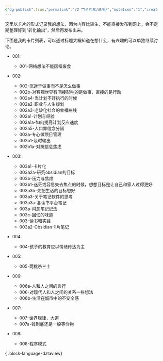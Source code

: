```yaml
---
{"dg-publish":true,"permalink":"/2 🗂️卡片盒/说明/","noteIcon":"1","created":"2024-10-06T09:38","updated":"2024-10-06T10:08"}
---
```


这里以卡片的形式记录我的想法，因为内容比较生，不能直接发布到网上，会不定期整理好到“转化输出”，然后再发布出来。

下面是我的卡片列表，可以通过标题大概知道在想什么，有兴趣的可以单独继续讨论。
- 001: 
    - 001-网络想法不能因噎废食

- 002: 
    - 002-沉迷于做事而不是怎么做事
    - 002b-对客观世界有间接影响的是做事，直接的是行动
    - 002a4-当计划不好执行的时候
    - 002a2-职业与人生规划
    - 002a3-老龄化社会的幸福曲线
    - 002a1-计划与经验
    - 002a1a-如何提高计划反应速度
    - 002a5-人口靠信念分隔
    - 002a-专心做项目管理
    - 002b1-及时输出
    - 002b1a-对抗信息焦虑

- 003: 
    - 003a1-卡片化
    - 003a2a-研究obsidian的目标
    - 003b-压力与焦虑
    - 003b1-迷茫或容易失去焦点的时候，想想目标是让自己和家人过得更好
    - 003a3b-先把生活的目标想好
    - 003a3-关于笔记软件的思考
    - 003a3a-各读书平台笔记
    - 003a-闪念笔记记法
    - 003c-回忆的味道
    - 003-读书和实践
    - 003a2-Obsidian卡片笔记

- 004: 
    - 004-孩子的教育应以情绪传达为主

- 005: 
    - 005-两桃杀三士

- 006: 
    - 006a-人和人之间的言行
    - 006-对现代人和人之间的关系一些想法
    - 006b-生活在城市中的不安全感

- 007: 
    - 007-世界规律，大道
    - 007a-钱到底还是一般等价物

- 008: 
    - 008-程序模式


{ .block-language-dataview}
